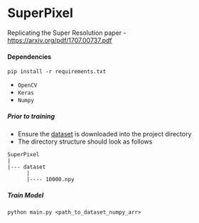 # SuperPixel
Replicating the Super Resolution paper - https://arxiv.org/pdf/1707.00737.pdf

#### Dependencies
`pip install -r requirements.txt`
- `OpenCV`
- `Keras`
- `Numpy`

##### Prior to training
- Ensure the [dataset](https://drive.google.com/drive/folders/1GSaVehKdBp8NWG-QYJ_2nX6fiOFr5Z5H?usp=sharing) is downloaded into the project directory
- The directory structure should look as follows
```
SuperPixel
|
|--- dataset
      |
      |---- 10000.npy
```

##### Train Model

```
python main.py <path_to_dataset_numpy_arr>
```
